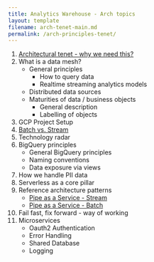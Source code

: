 ```yaml
---
title: Analytics Warehouse - Arch topics
layout: template
filename: arch-tenet-main.md
permalink: /arch-principles-tenet/
--- 
```

1. [Architectural tenet - why we need this?]({{site.baseurl}}/arch-principles-tenet/why-need-arch-tenet/)
2. What is a data mesh?
	- General principles
		- How to query data
		- Realtime streaming analytics models
	- Distributed data sources
	- Maturities of data / business objects
		- General description
		- Labelling of objects
2. GCP Project Setup
3. [Batch vs. Stream]({{site.baseurl}}/arch-principles-tenet/batch-vs-stream/)
4. Technology radar 
5. BigQuery principles
    - General BigQuery principles
	- Naming conventions
	- Data exposure via views
6. How we handle PII data
7. Serverless as a core pillar
8. Reference architecture patterns
	- [Pipe as a Service - Stream]({{site.baseurl}}/arch-principles-tenet/ref-patterns/pipas-stream/)
	- [Pipe as a Service - Batch]({{site.baseurl}}/arch-principles-tenet/ref-patterns/pipas-batch/)
9. Fail fast, fix forward - way of working 
10. Microservices
	- Oauth2 Authentication
	- Error Handling
	- Shared Database
	- Logging
